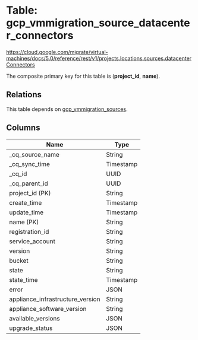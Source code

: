 # Table: gcp_vmmigration_source_datacenter_connectors

https://cloud.google.com/migrate/virtual-machines/docs/5.0/reference/rest/v1/projects.locations.sources.datacenterConnectors

The composite primary key for this table is (**project_id**, **name**).

## Relations

This table depends on [gcp_vmmigration_sources](gcp_vmmigration_sources).

## Columns

| Name          | Type          |
| ------------- | ------------- |
|_cq_source_name|String|
|_cq_sync_time|Timestamp|
|_cq_id|UUID|
|_cq_parent_id|UUID|
|project_id (PK)|String|
|create_time|Timestamp|
|update_time|Timestamp|
|name (PK)|String|
|registration_id|String|
|service_account|String|
|version|String|
|bucket|String|
|state|String|
|state_time|Timestamp|
|error|JSON|
|appliance_infrastructure_version|String|
|appliance_software_version|String|
|available_versions|JSON|
|upgrade_status|JSON|